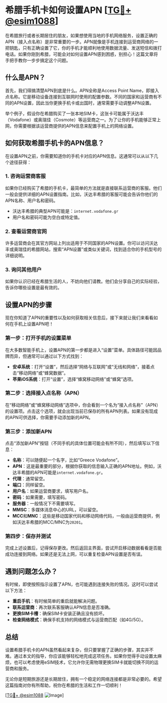 # 希腊手机卡如何设置APN [[TG💪+ @esim1088](https://t.me/s/esim1088)]

在希腊旅行或者长期居住的朋友，如果想使用当地的手机网络服务，设置正确的APN（接入点名称）是非常重要的一步。APN就像是手机连接到运营商网络的一把钥匙，只有正确设置了它，你的手机才能顺利地使用数据流量、发送短信和拨打电话。如果你刚到希腊，可能会对如何设置APN感到困惑，别担心！这篇文章将手把手教你一步步搞定这个问题。

## 什么是APN？

首先，我们得搞清楚APN到底是什么。APN全称是Access Point Name，即接入点名称。它是移动设备连接到互联网时使用的配置参数。不同的国家和运营商有不同的APN设置，因此当你更换手机卡或出国时，通常需要手动调整APN设置。

举个例子，假设你在希腊购买了一张本地SIM卡，这张卡可能属于沃达丰（Vodafone）或奥瑞佳（Cosmote）等运营商之一。为了让你的手机能够正常上网，你需要根据该运营商提供的APN信息来配置手机上的网络设置。

## 如何获取希腊手机卡的APN信息？

在设置APN之前，你需要知道你的手机卡对应的APN信息。这通常可以从以下几个途径获得：

### 1. **咨询运营商客服**
   如果你已经购买了希腊的手机卡，最简单的方法就是直接联系运营商的客服。他们一般会提供详细的APN设置指南。比如，沃达丰希腊的客服可能会告诉你他们的APN名称、用户名和密码。

   - 沃达丰希腊的典型APN可能是：`internet.vodafone.gr`
   - 用户名和密码可能为空白或特定值。

### 2. **查看运营商官网**
   许多运营商会在其官方网站上列出适用于不同国家的APN设置。你可以访问沃达丰或奥瑞佳的希腊网站，搜索“APN设置”或类似关键词，找到适合你的手机型号的详细说明。

### 3. **询问其他用户**
   如果你认识已经在希腊生活的人，不妨向他们请教。他们会分享自己的实际经验，告诉你哪些设置是最有效的。

## 设置APN的步骤

现在你知道了APN的重要性以及如何获取相关信息后，接下来就让我们来看看如何在手机上设置APN吧！

### **第一步：打开手机的设置菜单**

在大多数智能手机上，设置APN的第一步都是进入“设置”菜单。具体路径可能因品牌而异，但通常可以通过以下方式找到：

- **安卓系统**：打开“设置”，然后选择“网络与互联网”或“无线和网络”，接着点击“移动网络”或“蜂窝数据”。
- **苹果iOS系统**：打开“设置”，选择“蜂窝移动网络”或“蜂窝”选项。

### **第二步：选择接入点名称（APN）**

在“移动网络”或“蜂窝移动网络”选项中，你会看到一个名为“接入点名称”（APN）的设置项。点击这个选项，就会出现当前已保存的所有APN列表。如果没有现成的APN可供选择，你需要手动添加新的APN。

### **第三步：添加新APN**

点击“添加新APN”按钮（不同手机的具体位置可能会有所不同），然后填写以下信息：

- **名称**：可以随便起一个名字，比如“Greece Vodafone”。
- **APN**：这是最重要的部分，根据你获取的信息输入正确的APN地址。例如，沃达丰希腊的APN可能是`internet.vodafone.gr`。
- **代理**：通常留空。
- **端口**：同样留空。
- **用户名**：如果运营商要求，填写用户名。
- **密码**：如果需要，填写密码。
- **服务器**：一般情况下不需要填写。
- **MMSC**：多媒体消息中心的URL，可以留空。
- **MCC**和**MNC**：这些是移动国家代码和移动网络代码，一般由运营商提供，例如沃达丰希腊的MCC/MNC为`20201`。

### **第四步：保存并测试**

完成上述设置后，记得保存更改。然后返回主界面，尝试开启移动数据看看是否能成功连接到网络。如果还是无法上网，可以重复检查APN设置是否有误。

## 遇到问题怎么办？

有时候，即使按照指示设置了APN，也可能遇到连接失败的情况。这时可以尝试以下方法：

- **重启手机**：有时候简单的重启就能解决问题。
- **联系运营商**：再次联系客服确认APN信息是否准确。
- **更换SIM卡槽**：确保SIM卡安装正确且没有损坏。
- **检查网络模式**：确保手机支持的网络模式与运营商匹配（如4G/5G）。

## 总结

设置希腊手机卡的APN虽然看起来复杂，但只要掌握了正确的步骤，其实并不难。通过本文的指导，你应该能够轻松地完成这项任务。如果你觉得手动设置太麻烦，也可以考虑使用eSIM技术，它允许你无需物理更换SIM卡就能切换不同的运营商和服务。

无论你是短期旅游还是长期居住，拥有一个稳定的网络连接都是非常必要的。希望这篇指南对你有所帮助，祝你在希腊的生活和工作一切顺利！

[[TG💪+ @esim1088](https://t.me/s/esim1088) ![Image](https://i.postimg.cc/4NQfJmqS/Snipaste-2025-05-13-00-14-12.png)]
